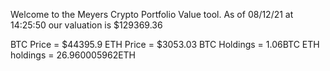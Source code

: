 Welcome to the Meyers Crypto Portfolio Value tool. 
As of 08/12/21 at 14:25:50 our valuation is $129369.36 

BTC Price = $44395.9
 ETH Price = $3053.03
BTC Holdings = 1.06BTC
 ETH holdings = 26.960005962ETH 
